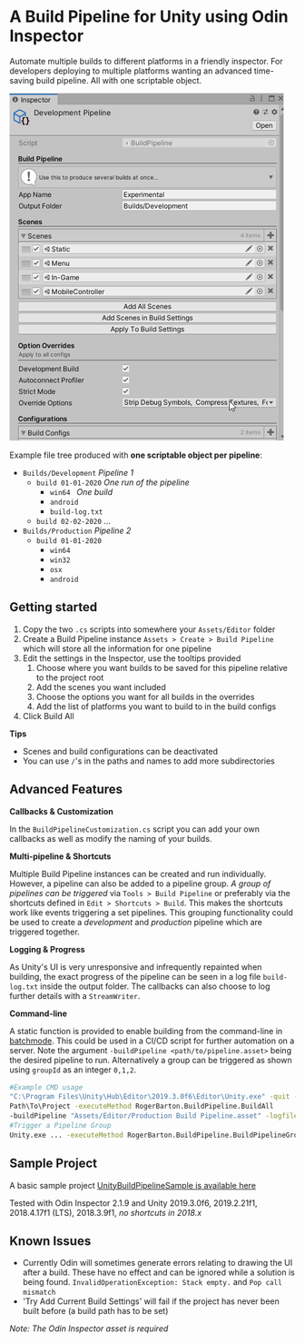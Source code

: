 # A Build Pipeline for Unity using Odin Inspector

Automate multiple builds to different platforms in a friendly inspector. For developers deploying to multiple platforms wanting an advanced time-saving build pipeline. All with one scriptable object.

![ExampleInspector](assets/ExampleInspector.gif)

Example file tree produced with **one scriptable object per pipeline**:

- `Builds/Development`  *Pipeline 1*
  - `build 01-01-2020`  *One run of the pipeline*
    - `win64 `  *One build*
    - `android`
    - `build-log.txt`
  - `build 02-02-2020` ...
- `Builds/Production` *Pipeline 2*
  - `build 01-01-2020`
    - `win64`
    - `win32`
    - `osx`
    - `android`

## Getting started

1. Copy the two `.cs` scripts into somewhere your `Assets/Editor` folder
2. Create a Build Pipeline instance `Assets > Create > Build Pipeline` which will store all the information for one pipeline
3. Edit the settings in the Inspector, use the tooltips provided
   1. Choose where you want builds to be saved for this pipeline relative to the project root
   2. Add the scenes you want included
   3. Choose the options you want for all builds in the overrides
   4. Add the list of platforms you want to build to in the build configs
4. Click Build All

**Tips**

- Scenes and build configurations can be deactivated
- You can use `/`'s in the paths and names to add more subdirectories

## Advanced Features

**Callbacks & Customization**

In the `BuildPipelineCustomization.cs` script you can add your own callbacks as well as modify the naming of your builds.

**Multi-pipeline & Shortcuts**

Multiple Build Pipeline instances can be created and run individually. However, a pipeline can also be added to a pipeline group. *A group of pipelines can be triggered* via `Tools > Build Pipeline` or preferably via the shortcuts defined in `Edit > Shortcuts > Build`. This makes the shortcuts work like events triggering a set pipelines. This grouping functionality could be used to create a *development* and *production* pipeline which are triggered together.

**Logging & Progress**

As Unity's UI is very unresponsive and infrequently repainted when building, the exact progress of the pipeline can be seen in a log file `build-log.txt` inside the output folder. The callbacks can also choose to log further details with a `StreamWriter`.

**Command-line**

A static function is provided to enable building from the command-line in [batchmode](https://docs.unity3d.com/Manual/CommandLineArguments.html). This could be used in a CI/CD script for further automation on a server. Note the argument `-buildPipeline <path/to/pipeline.asset>` being the desired pipeline to run. Alternatively a group can be triggered as shown using `groupId` as an integer `0,1,2`.

```bash
#Example CMD usage
"C:\Program Files\Unity\Hub\Editor\2019.3.0f6\Editor\Unity.exe" -quit -batchmode -projectPath 
Path\To\Project -executeMethod RogerBarton.BuildPipeline.BuildAll 
-buildPipeline "Assets/Editor/Production Build Pipeline.asset" -logfile unityBuildLog.txt
#Trigger a Pipeline Group
Unity.exe ... -executeMethod RogerBarton.BuildPipeline.BuildPipelineGroup -pipelineGroup <groupId>
```

## Sample Project

A basic sample project [UnityBuildPipelineSample is available here](https://github.com/rogerbarton/UnityBuildPipelineSample)

Tested with Odin Inspector 2.1.9 and Unity 2019.3.0f6, 2019.2.21f1, 2018.4.17f1 (LTS), 2018.3.9f1, *no shortcuts in 2018.x*

## Known Issues

- Currently Odin will sometimes generate errors relating to drawing the UI after a build. These have no effect and can be ignored while a solution is being found. `InvalidOperationException: Stack empty.` and `Pop call mismatch`
- 'Try Add Current Build Settings' will fail if the project has never been built before (a build path has to be set)

*Note: The Odin Inspector asset is required*